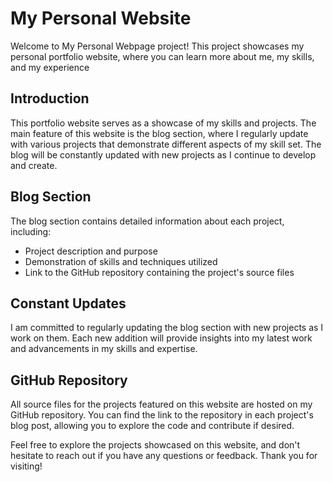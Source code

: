 # My Personal Website
Welcome to My Personal Webpage project! This project showcases my personal portfolio website, where you can learn more about me, my skills, and my experience


## Introduction
This portfolio website serves as a showcase of my skills and projects. The main feature of this website is the blog section, where I regularly update with various projects that demonstrate different aspects of my skill set. The blog will be constantly updated with new projects as I continue to develop and create.

## Blog Section
The blog section contains detailed information about each project, including:

- Project description and purpose
- Demonstration of skills and techniques utilized
- Link to the GitHub repository containing the project's source files

## Constant Updates
I am committed to regularly updating the blog section with new projects as I work on them. Each new addition will provide insights into my latest work and advancements in my skills and expertise.

## GitHub Repository
All source files for the projects featured on this website are hosted on my GitHub repository. You can find the link to the repository in each project's blog post, allowing you to explore the code and contribute if desired.

Feel free to explore the projects showcased on this website, and don't hesitate to reach out if you have any questions or feedback. Thank you for visiting!
